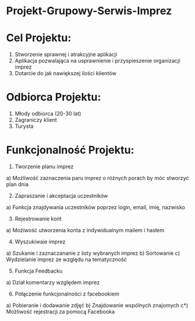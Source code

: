 # Projekt-Grupowy-Serwis-Imprez

# Cel Projektu:
 1. Stworzenie sprawnej i atrakcyjne aplikacji
 2. Aplikacja pozwalająca na usprawnienie i przyspieszenie organizacji imprez
 3. Dotarcie do jak nawiększej ilości klientów 

# Odbiorca Projektu:
1. Młody odbiorca (20-30 lat)
2. Zagraniczy klient 
3. Turysta

# Funkcjonalność Projektu:
1. Tworzenie planu imprez

  a) Możliwość zaznaczenia paru imprez o różnych porach by móc stworzyć plan dnia

2. Zapraszanie i akceptacja uczestników

  a) Funkcja znajdywania uczestników poprzez login, email, imię, nazwisko

3. Rejestrowanie kont

  a) Możiwość utworzenia konta z indywidualnym mailem i hasłem

4. Wyszukiwaie imprez

  a) Szukanie i zaznaczananie z listy wybranych imprez
  b) Sortowanie
  c) Wydzielanie imprez ze względu na tematyczność

5. Funkcja Feedbacku

  a) Dział komentarzy względem imprez

6. Połączenie funkcjonalności z facebookiem

  a) Pobieranie i dodawanie zdjęć 
  b) Znajdowanie wspólnych znajomych
  c*) Możliwość rejestracji za pomocą Facebooka
